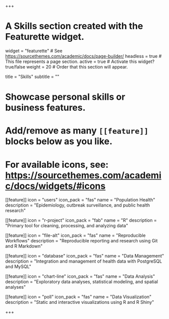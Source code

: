 +++
# A Skills section created with the Featurette widget.
widget = "featurette"  # See https://sourcethemes.com/academic/docs/page-builder/
headless = true  # This file represents a page section.
active = true  # Activate this widget? true/false
weight = 20  # Order that this section will appear.

title = "Skills"
subtitle = ""

  
# Showcase personal skills or business features.
# 
# Add/remove as many `[[feature]]` blocks below as you like.
# 
# For available icons, see: https://sourcethemes.com/academic/docs/widgets/#icons

[[feature]]
  icon = "users"
  icon_pack = "fas"
  name = "Population Health"
  description = "Epidemiology, outbreak surveillance, and public health research"

[[feature]]
  icon = "r-project"
  icon_pack = "fab"
  name = "R"
  description = "Primary tool for cleaning, processing, and analyzing data"

[[feature]]
  icon = "file-alt"
  icon_pack = "fas"
  name = "Reproducible Workflows"
  description = "Reproducible reporting and research using Git and R Markdown"
  
[[feature]]
  icon = "database"
  icon_pack = "fas"
  name = "Data Management"
  description = "Integration and management of health data with PostgreSQL and MySQL"

[[feature]]
  icon = "chart-line"
  icon_pack = "fas"
  name = "Data Analysis"
  description = "Exploratory data analyses, statistical modeling, and spatial analyses"
  
[[feature]]
  icon = "poll"
  icon_pack = "fas"
  name = "Data Visualization"
  description = "Static and interactive visualizations using R and R Shiny"


+++
